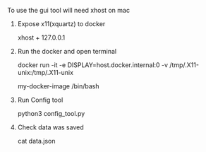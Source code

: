To use the gui tool will need xhost on mac 

1. Expose x11(xquartz) to docker

    xhost + 127.0.0.1

2. Run the docker and open terminal

    docker run -it -e DISPLAY=host.docker.internal:0 -v /tmp/.X11-unix:/tmp/.X11-unix 
    
    my-docker-image /bin/bash

3. Run Config tool

    python3 config_tool.py

4. Check data was saved

    cat data.json

